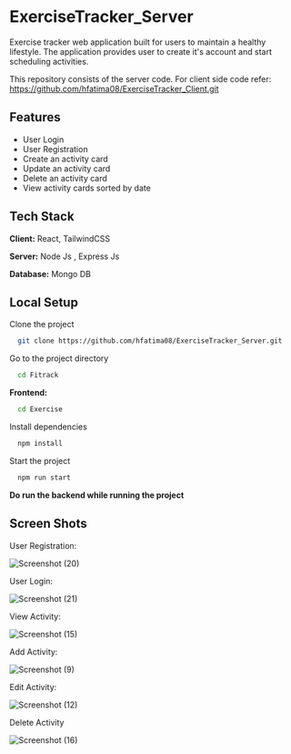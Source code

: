 # ExerciseTracker_Server
Exercise tracker web application built for users to maintain a healthy lifestyle. The application provides user to create it's account and start scheduling activities.

This repository consists of the server code. For client side code refer:
https://github.com/hfatima08/ExerciseTracker_Client.git

## Features

- User Login
- User Registration
- Create an activity card
- Update an activity card
- Delete an activity card
- View activity cards sorted by date


## Tech Stack

**Client:** React, TailwindCSS

**Server:** Node Js , Express Js

**Database:** Mongo DB 


    
## Local Setup



Clone the project

```bash
  git clone https://github.com/hfatima08/ExerciseTracker_Server.git
```

Go to the project directory

```bash
  cd Fitrack
```
**Frontend:**
```bash
  cd Exercise
```

Install dependencies

```bash
  npm install
```

Start the project

```bash
  npm run start
```
**Do run the backend while running the project**



    
## Screen Shots



User Registration:


![Screenshot (20)](https://github.com/hfatima08/ExerciseTracker_Frontend/assets/57981147/6ab92f13-e089-45fc-955c-7f0f90054faf)


User Login:


![Screenshot (21)](https://github.com/hfatima08/ExerciseTracker_Frontend/assets/57981147/0ff9b2ea-9335-48f4-abc2-7f45c9ad2470)


View Activity:


![Screenshot (15)](https://github.com/hfatima08/ExerciseTracker_Frontend/assets/57981147/f6a045cc-1808-4161-87f8-f0a33a066ec8)


Add Activity:


![Screenshot (9)](https://github.com/hfatima08/ExerciseTracker_Frontend/assets/57981147/440530ac-d20d-4840-a3a2-a5e82f01fe07)


Edit Activity:


![Screenshot (12)](https://github.com/hfatima08/ExerciseTracker_Frontend/assets/57981147/3949c220-9c81-4d4b-8902-5be229c23b29)

Delete Activity


![Screenshot (16)](https://github.com/hfatima08/ExerciseTracker_Frontend/assets/57981147/f730e595-52ff-4eb2-bf10-0b0d679ba11f)



